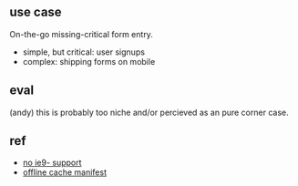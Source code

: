 ## use case

On-the-go missing-critical form entry.
- simple, but critical: user signups
- complex: shipping forms on mobile

## eval

(andy) this is probably too niche and/or percieved as an pure corner case.

## ref

- [no ie9- support](http://caniuse.com/#feat=offline-apps)
- [offline cache manifest](http://diveintohtml5.info/offline.html)